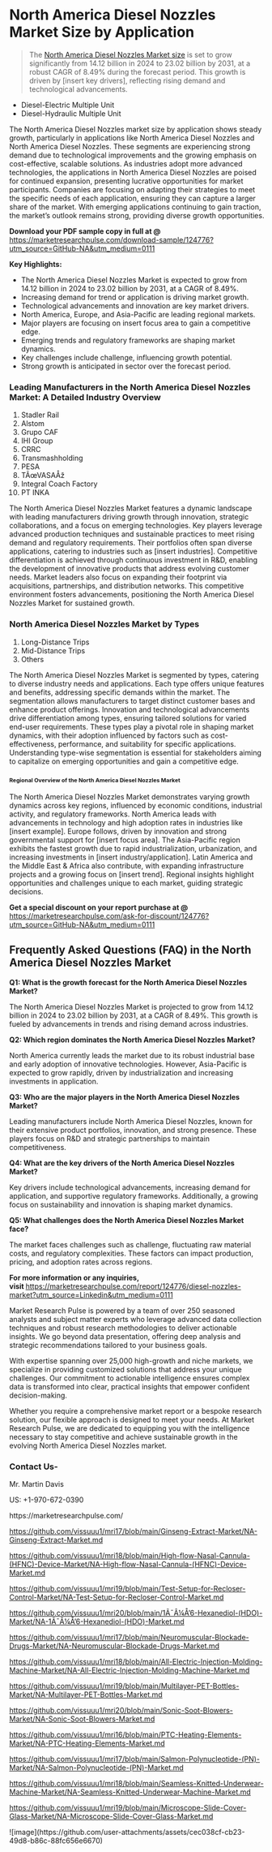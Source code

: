 <h1>North America Diesel Nozzles Market&nbsp;Size by Application</h1><blockquote><p>The <a href="https://marketresearchpulse.com/download-sample/124776?utm_source=GitHub-NA&amp;utm_medium=0111">North America Diesel Nozzles Market size</a> is set to grow significantly from 14.12 billion in 2024 to 23.02 billion by 2031, at a robust CAGR of 8.49% during the forecast period. This growth is driven by [insert key drivers], reflecting rising demand and technological advancements.</p></blockquote><ul><li>Diesel-Electric Multiple Unit<li> Diesel-Hydraulic Multiple Unit</li></ul><p>The North America Diesel Nozzles market size by application shows steady growth, particularly in applications like North America Diesel Nozzles and North America Diesel Nozzles. These segments are experiencing strong demand due to technological improvements and the growing emphasis on cost-effective, scalable solutions. As industries adopt more advanced technologies, the applications in North America Diesel Nozzles are poised for continued expansion, presenting lucrative opportunities for market participants. Companies are focusing on adapting their strategies to meet the specific needs of each application, ensuring they can capture a larger share of the market. With emerging applications continuing to gain traction, the market’s outlook remains strong, providing diverse growth opportunities.</p><p><strong>Download your PDF sample copy in full at @ </strong><a href="https://marketresearchpulse.com/download-sample/124776?utm_source=GitHub-NA&amp;utm_medium=0111">https://marketresearchpulse.com/download-sample/124776?utm_source=GitHub-NA&amp;utm_medium=0111</a></p><p><strong>Key Highlights: </strong></p><ul><li>The North America Diesel Nozzles Market is expected to grow from 14.12 billion in 2024 to 23.02 billion by 2031, at a CAGR of 8.49%.</li><li>Increasing demand for trend or application is driving market growth.</li><li>Technological advancements and innovation are key market drivers.</li><li>North America, Europe, and Asia-Pacific are leading regional markets.</li><li>Major players are focusing on insert focus area to gain a competitive edge.</li><li>Emerging trends and regulatory frameworks are shaping market dynamics.</li><li>Key challenges include challenge, influencing growth potential.</li><li>Strong growth is anticipated in sector over the forecast period.</li></ul><h3>Leading Manufacturers in the North America Diesel Nozzles Market: A Detailed Industry Overview</h3><ol><li>Stadler Rail</li><li>Alstom</li><li>Grupo CAF</li><li>IHI Group</li><li>CRRC</li><li>Transmashholding</li><li>PESA</li><li>TÃœVASAÅž</li><li>Integral Coach Factory</li><li>PT INKA</li></ol><div class="flex max-w-full flex-col flex-grow"><div class="min-h-8 text-message flex w-full flex-col items-end gap-2 whitespace-normal break-words [.text-message+&amp;]:mt-5" dir="auto" data-message-author-role="assistant" data-message-id="fd8432e4-4910-450d-b182-61b7bfb0a01f" data-message-model-slug="gpt-4o"><div class="flex w-full flex-col gap-1 empty:hidden first:pt-[3px]"><div class="markdown prose w-full break-words dark:prose-invert light"><p>The North America Diesel Nozzles Market features a dynamic landscape with leading manufacturers driving growth through innovation, strategic collaborations, and a focus on emerging technologies. Key players leverage advanced production techniques and sustainable practices to meet rising demand and regulatory requirements. Their portfolios often span diverse applications, catering to industries such as [insert industries]. Competitive differentiation is achieved through continuous investment in R&amp;D, enabling the development of innovative products that address evolving customer needs. Market leaders also focus on expanding their footprint via acquisitions, partnerships, and distribution networks. This competitive environment fosters advancements, positioning the North America Diesel Nozzles Market for sustained growth.</p></div></div></div></div><h3>North America Diesel Nozzles Market by Types</h3><ol><li>Long-Distance Trips<li> Mid-Distance Trips<li> Others</li></ol><div class="flex max-w-full flex-col flex-grow"><div class="min-h-8 text-message flex w-full flex-col items-end gap-2 whitespace-normal break-words [.text-message+&amp;]:mt-5" dir="auto" data-message-author-role="assistant" data-message-id="084470be-0bb7-4664-bddf-5156b4f41249" data-message-model-slug="gpt-4o-mini"><div class="flex w-full flex-col gap-1 empty:hidden first:pt-[3px]"><div class="markdown prose w-full break-words dark:prose-invert light"><p>The North America Diesel Nozzles Market is segmented by types, catering to diverse industry needs and applications. Each type offers unique features and benefits, addressing specific demands within the market. The segmentation allows manufacturers to target distinct customer bases and enhance product offerings. Innovation and technological advancements drive differentiation among types, ensuring tailored solutions for varied end-user requirements. These types play a pivotal role in shaping market dynamics, with their adoption influenced by factors such as cost-effectiveness, performance, and suitability for specific applications. Understanding type-wise segmentation is essential for stakeholders aiming to capitalize on emerging opportunities and gain a competitive edge.</p></div></div></div></div><h3><span style="font-size: 11px;">Regional Overview of the North America Diesel Nozzles Market</span></h3><div class="flex max-w-full flex-col flex-grow"><div class="min-h-8 text-message flex w-full flex-col items-end gap-2 whitespace-normal break-words [.text-message+&amp;]:mt-5" dir="auto" data-message-author-role="assistant" data-message-id="e9038762-ce64-4e30-91c9-9bd413514231" data-message-model-slug="gpt-4o-mini"><div class="flex w-full flex-col gap-1 empty:hidden first:pt-[3px]"><div class="markdown prose w-full break-words dark:prose-invert light"><p>The North America Diesel Nozzles Market demonstrates varying growth dynamics across key regions, influenced by economic conditions, industrial activity, and regulatory frameworks. North America leads with advancements in technology and high adoption rates in industries like [insert example]. Europe follows, driven by innovation and strong governmental support for [insert focus area]. The Asia-Pacific region exhibits the fastest growth due to rapid industrialization, urbanization, and increasing investments in [insert industry/application]. Latin America and the Middle East &amp; Africa also contribute, with expanding infrastructure projects and a growing focus on [insert trend]. Regional insights highlight opportunities and challenges unique to each market, guiding strategic decisions.</p></div></div></div></div><p><strong>Get a special discount on your report purchase at @ </strong><a href="https://marketresearchpulse.com/ask-for-discount/124776?utm_source=GitHub-NA&amp;utm_medium=0111">https://marketresearchpulse.com/ask-for-discount/124776?utm_source=GitHub-NA&amp;utm_medium=0111</a></p><h2>Frequently Asked Questions (FAQ) in the North America Diesel Nozzles Market</h2><p><strong>Q1: What is the growth forecast for the North America Diesel Nozzles Market?</strong></p><p>The North America Diesel Nozzles Market is projected to grow from 14.12 billion in 2024 to 23.02 billion by 2031, at a CAGR of 8.49%. This growth is fueled by advancements in trends and rising demand across industries.</p><p><strong>Q2: Which region dominates the North America Diesel Nozzles Market?</strong></p><p>North America currently leads the market due to its robust industrial base and early adoption of innovative technologies. However, Asia-Pacific is expected to grow rapidly, driven by industrialization and increasing investments in application.</p><p><strong>Q3: Who are the major players in the North America Diesel Nozzles Market?</strong></p><p>Leading manufacturers include North America Diesel Nozzles, known for their extensive product portfolios, innovation, and strong presence. These players focus on R&amp;D and strategic partnerships to maintain competitiveness.</p><p><strong>Q4: What are the key drivers of the North America Diesel Nozzles Market?</strong></p><p>Key drivers include technological advancements, increasing demand for application, and supportive regulatory frameworks. Additionally, a growing focus on sustainability and innovation is shaping market dynamics.</p><p><strong>Q5: What challenges does the North America Diesel Nozzles Market face?</strong></p><p>The market faces challenges such as challenge, fluctuating raw material costs, and regulatory complexities. These factors can impact production, pricing, and adoption rates across regions.</p><p><strong>For more information or any inquiries, visit&nbsp;</strong><a href="https://marketresearchpulse.com/report/124776/diesel-nozzles-market?utm_source=Linkedin&utm_medium=0111">https://marketresearchpulse.com/report/124776/diesel-nozzles-market?utm_source=Linkedin&utm_medium=0111</a></p><p>Market Research Pulse is powered by a team of over 250 seasoned analysts and subject matter experts who leverage advanced data collection techniques and robust research methodologies to deliver actionable insights. We go beyond data presentation, offering deep analysis and strategic recommendations tailored to your business goals.</p><p>With expertise spanning over 25,000 high-growth and niche markets, we specialize in providing customized solutions that address your unique challenges. Our commitment to actionable intelligence ensures complex data is transformed into clear, practical insights that empower confident decision-making.</p><p>Whether you require a comprehensive market report or a bespoke research solution, our flexible approach is designed to meet your needs. At Market Research Pulse, we are dedicated to equipping you with the intelligence necessary to stay competitive and achieve sustainable growth in the evolving North America Diesel Nozzles market.</p><h3><strong>Contact Us-</strong></h3><p>Mr. Martin Davis</p><p>US: +1-970-672-0390</p><p>https://marketresearchpulse.com/</p><p><a href="https://github.com/vissuuu1/mri17/blob/main/Ginseng-Extract-Market/NA-Ginseng-Extract-Market.md">https://github.com/vissuuu1/mri17/blob/main/Ginseng-Extract-Market/NA-Ginseng-Extract-Market.md</a></p><p><a href="https://github.com/vissuuu1/mri18/blob/main/High-flow-Nasal-Cannula-(HFNC)-Device-Market/NA-High-flow-Nasal-Cannula-(HFNC)-Device-Market.md">https://github.com/vissuuu1/mri18/blob/main/High-flow-Nasal-Cannula-(HFNC)-Device-Market/NA-High-flow-Nasal-Cannula-(HFNC)-Device-Market.md</a></p><p><a href="https://github.com/vissuuu1/mri19/blob/main/Test-Setup-for-Recloser-Control-Market/NA-Test-Setup-for-Recloser-Control-Market.md">https://github.com/vissuuu1/mri19/blob/main/Test-Setup-for-Recloser-Control-Market/NA-Test-Setup-for-Recloser-Control-Market.md</a></p><p><a href="https://github.com/vissuuu1/mri20/blob/main/1Ã¯Â¼Å’6-Hexanediol-(HDO)-Market/NA-1Ã¯Â¼Å’6-Hexanediol-(HDO)-Market.md">https://github.com/vissuuu1/mri20/blob/main/1Ã¯Â¼Å’6-Hexanediol-(HDO)-Market/NA-1Ã¯Â¼Å’6-Hexanediol-(HDO)-Market.md</a></p><p><a href="https://github.com/vissuuu1/mri17/blob/main/Neuromuscular-Blockade-Drugs-Market/NA-Neuromuscular-Blockade-Drugs-Market.md">https://github.com/vissuuu1/mri17/blob/main/Neuromuscular-Blockade-Drugs-Market/NA-Neuromuscular-Blockade-Drugs-Market.md</a></p><p><a href="https://github.com/vissuuu1/mri18/blob/main/All-Electric-Injection-Molding-Machine-Market/NA-All-Electric-Injection-Molding-Machine-Market.md">https://github.com/vissuuu1/mri18/blob/main/All-Electric-Injection-Molding-Machine-Market/NA-All-Electric-Injection-Molding-Machine-Market.md</a></p><p><a href="https://github.com/vissuuu1/mri19/blob/main/Multilayer-PET-Bottles-Market/NA-Multilayer-PET-Bottles-Market.md">https://github.com/vissuuu1/mri19/blob/main/Multilayer-PET-Bottles-Market/NA-Multilayer-PET-Bottles-Market.md</a></p><p><a href="https://github.com/vissuuu1/mri20/blob/main/Sonic-Soot-Blowers-Market/NA-Sonic-Soot-Blowers-Market.md">https://github.com/vissuuu1/mri20/blob/main/Sonic-Soot-Blowers-Market/NA-Sonic-Soot-Blowers-Market.md</a></p><p><a href="https://github.com/vissuuu1/mri16/blob/main/PTC-Heating-Elements-Market/NA-PTC-Heating-Elements-Market.md">https://github.com/vissuuu1/mri16/blob/main/PTC-Heating-Elements-Market/NA-PTC-Heating-Elements-Market.md</a></p><p><a href="https://github.com/vissuuu1/mri17/blob/main/Salmon-Polynucleotide-(PN)-Market/NA-Salmon-Polynucleotide-(PN)-Market.md">https://github.com/vissuuu1/mri17/blob/main/Salmon-Polynucleotide-(PN)-Market/NA-Salmon-Polynucleotide-(PN)-Market.md</a></p><p><a href="https://github.com/vissuuu1/mri18/blob/main/Seamless-Knitted-Underwear-Machine-Market/NA-Seamless-Knitted-Underwear-Machine-Market.md">https://github.com/vissuuu1/mri18/blob/main/Seamless-Knitted-Underwear-Machine-Market/NA-Seamless-Knitted-Underwear-Machine-Market.md</a></p><p><a href="https://github.com/vissuuu1/mri19/blob/main/Microscope-Slide-Cover-Glass-Market/NA-Microscope-Slide-Cover-Glass-Market.md">https://github.com/vissuuu1/mri19/blob/main/Microscope-Slide-Cover-Glass-Market/NA-Microscope-Slide-Cover-Glass-Market.md</a></p>
![image](https://github.com/user-attachments/assets/cec038cf-cb23-49d8-b86c-88fc656e6670)
